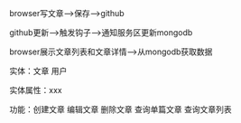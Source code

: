 browser写文章-->保存-->github

github更新-->触发钩子-->通知服务区更新mongodb

browser展示文章列表和文章详情-->从mongodb获取数据

实体：文章 用户

实体属性：xxx

功能：创建文章 编辑文章 删除文章 查询单篇文章 查询文章列表